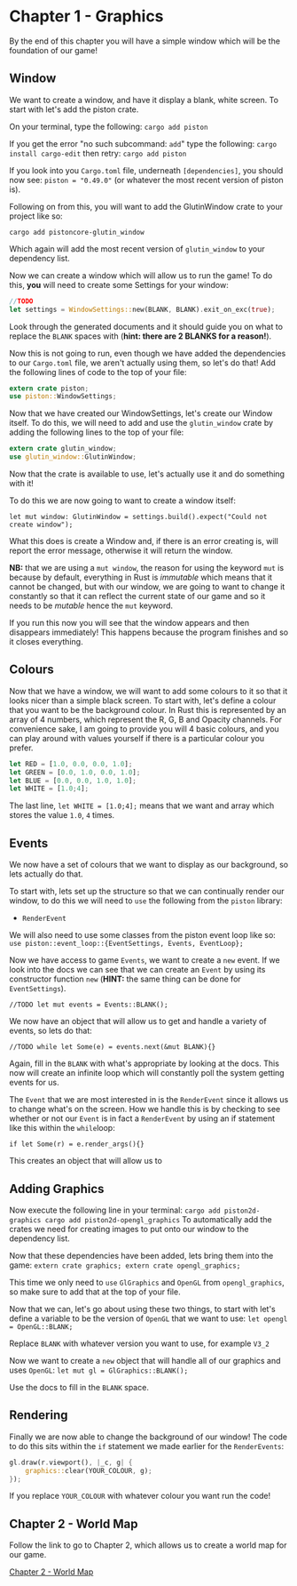 # Chapter 1 - Graphics  #

By the end of this chapter you will have a simple window which will be the
foundation of our game!

## Window  ##
We want to create a window, and have it display a blank, white screen. To start
with let's add the piston crate.

On your terminal, type the following:
`cargo add piston`

If you get the error "no such subcommand: `add`" type the following:
`cargo install cargo-edit`
then retry:
`cargo add piston`

If you look into you `Cargo.toml` file, underneath `[dependencies]`, you should
now see: `piston = "0.49.0"` (or whatever the most recent version of piston
is).

Following on from this, you will want to add the GlutinWindow crate to your
project like so:

`cargo add pistoncore-glutin_window`

Which again will add the most recent version of `glutin_window` to your
dependency list.

Now we can create a window which will allow us to run the game!
To do this, **you** will need to create some Settings for your window:

``` rust
//TODO
let settings = WindowSettings::new(BLANK, BLANK).exit_on_exc(true);
```
Look through the generated documents and it should guide you on what to replace
the `BLANK` spaces with (**hint: there are 2 BLANKS for a reason!**).

Now this is not going to run, even though we have added the dependencies to our
`Cargo.toml` file, we aren't actually using them, so let's do that!
Add the following lines of code to the top of your file:

``` rust
extern crate piston;
use piston::WindowSettings;
```

Now that we have created our WindowSettings, let's create our Window itself.
To do this, we will need to add and use the `glutin_window` crate by adding the
following lines to the top of your file:

``` rust
extern crate glutin_window;
use glutin_window::GlutinWindow;
```

Now that the crate is available to use, let's actually use it and do something
with it!

To do this we are now going to want to create a window itself:

`let mut window: GlutinWindow = settings.build().expect("Could not create window");`

What this does is create a Window and, if there is an error creating is, will
report the error message, otherwise it will return the window.

**NB:** that we are using a `mut window`, the reason for using the keyword `mut`
is because by default, everything in Rust is *immutable* which means that it
cannot be changed, but with our window, we are going to want to change it
constantly so that it can reflect the current state of our game and so it needs
to be *mutable* hence the `mut` keyword.

If you run this now you will see that the window appears and then disappears
immediately! This happens because the program finishes and so it closes
everything.

## Colours  ##
Now that we have a window, we will want to add some colours to it so that it
looks nicer than a simple black screen. To start with, let's define a colour
that you want to be the background colour. In Rust this is represented by
an array of 4 numbers, which represent the R, G, B and Opacity channels.
For convenience sake, I am going to provide you will 4 basic colours, and you
can play around with values yourself if there is a particular colour you
prefer.

``` rust
let RED = [1.0, 0.0, 0.0, 1.0];
let GREEN = [0.0, 1.0, 0.0, 1.0];
let BLUE = [0.0, 0.0, 1.0, 1.0];
let WHITE = [1.0;4];
```


The last line, `let WHITE = [1.0;4];` means that we want and array which stores the
value `1.0`, `4` times.

## Events ##
We now have a set of colours that we want to display as our background, so lets
actually do that.

To start with, lets set up the structure so that we can continually render our
window, to do this we will need to `use` the following from the `piston`
library:
+ `RenderEvent`

We will also need to use some classes from the piston event loop like so:
`use piston::event_loop::{EventSettings, Events, EventLoop};`

Now we have access to game `Events`, we want to create a `new` event. If we
look into the docs we can see that we can create an `Event` by using its
constructor function `new` (**HINT:** the same thing can be done for
`EventSettings`).

`//TODO
let mut events = Events::BLANK();`

We now have an object that will allow us to get and handle a variety of events,
so lets do that:

`//TODO
while let Some(e) = events.next(&mut BLANK){}`

Again, fill in the `BLANK` with what's appropriate by looking at the docs.
This now will create an infinite loop which will constantly poll the system
getting events for us.

The `Event` that we are most interested in is the `RenderEvent` since it allows
us to change what's on the screen.
How we handle this is by checking to see whether or not our `Event` is in fact
a `RenderEvent` by using an if statement like this within the `while`loop:

`if let Some(r) = e.render_args(){}`

This creates an object that will allow us to

## Adding Graphics ##

Now execute the following line in your terminal:
`cargo add piston2d-graphics
cargo add piston2d-opengl_graphics`
To automatically add the crates we need for creating images to put onto our
window to the dependency list.

Now that these dependencies have been added, lets bring them into the game:
`extern crate graphics;
extern crate opengl_graphics;`

This time we only need to `use` `GlGraphics` and `OpenGL` from
`opengl_graphics`, so make sure to add that at the top of your file.

Now that we can, let's go about using these two things, to start with let's
define a variable to be the version of `OpenGL` that we want to use:
`let opengl = OpenGL::BLANK;`

Replace `BLANK` with whatever version you want to use, for example `V3_2`

Now we want to create a `new` object that will handle all of our graphics and uses
`OpenGL`:
`let mut gl = GlGraphics::BLANK();`

Use the docs to fill in the `BLANK` space.

## Rendering ##

Finally we are now able to change the background of our window! The code to do
this sits within the `if` statement we made earlier for the `RenderEvents`:

``` rust
gl.draw(r.viewport(), |_c, g| {
    graphics::clear(YOUR_COLOUR, g);
});
```

If you replace `YOUR_COLOUR` with whatever colour you want run the code!

## Chapter 2 - World Map ##

Follow the link to go to Chapter 2, which allows us to create a world map for our game.

[Chapter 2 - World Map](Chapter_2-World-Map.md)
